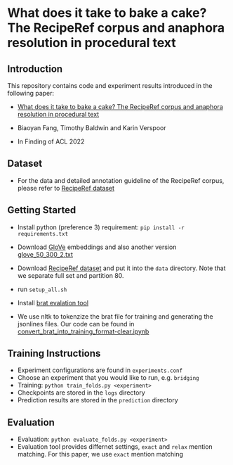# What does it take to bake a cake? The RecipeRef corpus and anaphora resolution in procedural text

## Introduction 

This repository contains code and experiment results introduced in the following paper:

- [What does it take to bake a cake? The RecipeRef corpus and anaphora resolution in procedural text](https://aclanthology.org/2022.findings-acl.275/)

- Biaoyan Fang, Timothy Baldwin and Karin Verspoor

- In Finding of ACL 2022

## Dataset

- For the data and detailed annotation guideline of the RecipeRef corpus, please refer to [RecipeRef dataset](https://data.mendeley.com/datasets/rcyskfvdv7/1)

## Getting Started 
- Install python (preference 3) requirement: `pip install -r requirements.txt`
- Download [GloVe](http://nlp.stanford.edu/data/glove.840B.300d.zip) embeddings and also another version [glove_50_300_2.txt](https://drive.google.com/file/d/1fkifqZzdzsOEo0DXMzCFjiNXqsKG_cHi)
- Download [RecipeRef dataset](https://data.mendeley.com/datasets/rcyskfvdv7/1) and put it into the `data` directory. Note that we separate full set and partition 80. 
- run `setup_all.sh`
- Install [brat evalation tool](https://bitbucket.org/nicta_biomed/brateval/downloads/)

- We use nltk to tokenzize the brat file for training and generating the jsonlines files. Our code can be found in [convert_brat_into_training_format-clear.ipynb](https://github.com/biaoyanf/RecipeRef/blob/main/convert_brat_into_training_format-clear.ipynb)

## Training Instructions
- Experiment configurations are found in `experiments.conf`
- Choose an experiment that you would like to run, e.g. `bridging`
- Training: `python train_folds.py <experiment>`
- Checkpoints are stored in the `logs` directory
- Prediction results are stored in the `prediction` directory


## Evaluation
- Evaluation: `python evaluate_folds.py <experiment>`
- Evaluation tool provides differnet settings, `exact` and `relax` mention matching. For this paper, we use `exact` mention matching
